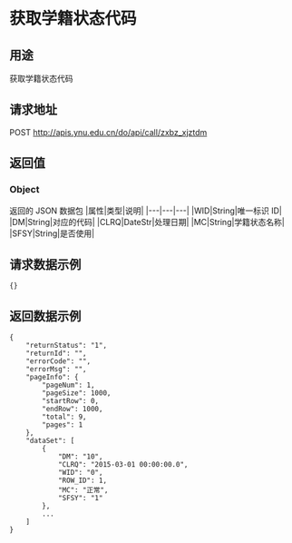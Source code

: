 # 获取学籍状态代码

## 用途

获取学籍状态代码

## 请求地址

POST http://apis.ynu.edu.cn/do/api/call/zxbz_xjztdm

## 返回值

### Object

返回的 JSON 数据包
|属性|类型|说明|
|---|---|---|
|WID|String|唯一标识 ID|
|DM|String|对应的代码|
|CLRQ|DateStr|处理日期|
|MC|String|学籍状态名称|
|SFSY|String|是否使用|

## 请求数据示例

```
{}
```

## 返回数据示例

```
{
    "returnStatus": "1",
    "returnId": "",
    "errorCode": "",
    "errorMsg": "",
    "pageInfo": {
        "pageNum": 1,
        "pageSize": 1000,
        "startRow": 0,
        "endRow": 1000,
        "total": 9,
        "pages": 1
    },
    "dataSet": [
        {
            "DM": "10",
            "CLRQ": "2015-03-01 00:00:00.0",
            "WID": "0",
            "ROW_ID": 1,
            "MC": "正常",
            "SFSY": "1"
        },
        ...
    ]
}
```
